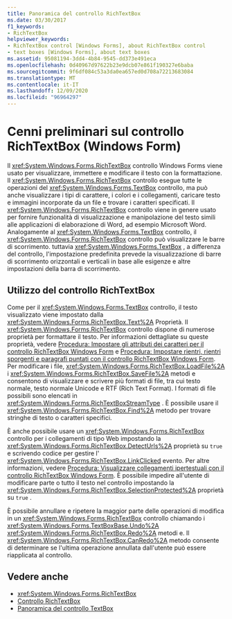 ```yaml
---
title: Panoramica del controllo RichTextBox
ms.date: 03/30/2017
f1_keywords:
- RichTextBox
helpviewer_keywords:
- RichTextBox control [Windows Forms], about RichTextBox control
- text boxes [Windows Forms], about text boxes
ms.assetid: 95081194-3dd4-4b84-9545-dd373e491eca
ms.openlocfilehash: 0d40967d97622b23e9dcb07e861f190327e6baba
ms.sourcegitcommit: 9f6df084c53a3da0ea657ed0d708a72213683084
ms.translationtype: MT
ms.contentlocale: it-IT
ms.lasthandoff: 12/09/2020
ms.locfileid: "96964297"
---
```

# <a name="richtextbox-control-overview-windows-forms"></a>Cenni preliminari sul controllo RichTextBox (Windows Form)
Il <xref:System.Windows.Forms.RichTextBox> controllo Windows Forms viene usato per visualizzare, immettere e modificare il testo con la formattazione. Il <xref:System.Windows.Forms.RichTextBox> controllo esegue tutte le operazioni del <xref:System.Windows.Forms.TextBox> controllo, ma può anche visualizzare i tipi di carattere, i colori e i collegamenti, caricare testo e immagini incorporate da un file e trovare i caratteri specificati. Il <xref:System.Windows.Forms.RichTextBox> controllo viene in genere usato per fornire funzionalità di visualizzazione e manipolazione del testo simili alle applicazioni di elaborazione di Word, ad esempio Microsoft Word. Analogamente al <xref:System.Windows.Forms.TextBox> controllo, il <xref:System.Windows.Forms.RichTextBox> controllo può visualizzare le barre di scorrimento. tuttavia <xref:System.Windows.Forms.TextBox> , a differenza del controllo, l'impostazione predefinita prevede la visualizzazione di barre di scorrimento orizzontali e verticali in base alle esigenze e altre impostazioni della barra di scorrimento.  
  
## <a name="working-with-the-richtextbox-control"></a>Utilizzo del controllo RichTextBox  
 Come per il <xref:System.Windows.Forms.TextBox> controllo, il testo visualizzato viene impostato dalla <xref:System.Windows.Forms.RichTextBox.Text%2A> Proprietà. Il <xref:System.Windows.Forms.RichTextBox> controllo dispone di numerose proprietà per formattare il testo. Per informazioni dettagliate su queste proprietà, vedere [Procedura: Impostare gli attributi dei caratteri per il controllo RichTextBox Windows Form](how-to-set-font-attributes-for-the-windows-forms-richtextbox-control.md) e [Procedura: Impostare rientri, rientri sporgenti e paragrafi puntati con il controllo RichTextBox Windows Form](set-indents-hanging-indents-bulleted-paragraphs-with-wf-richtextbox.md). Per modificare i file, <xref:System.Windows.Forms.RichTextBox.LoadFile%2A> i <xref:System.Windows.Forms.RichTextBox.SaveFile%2A> metodi e consentono di visualizzare e scrivere più formati di file, tra cui testo normale, testo normale Unicode e RTF (Rich Text Format). I formati di file possibili sono elencati in <xref:System.Windows.Forms.RichTextBoxStreamType> . È possibile usare il <xref:System.Windows.Forms.RichTextBox.Find%2A> metodo per trovare stringhe di testo o caratteri specifici.  
  
 È anche possibile usare un <xref:System.Windows.Forms.RichTextBox> controllo per i collegamenti di tipo Web impostando la <xref:System.Windows.Forms.RichTextBox.DetectUrls%2A> proprietà su `true` e scrivendo codice per gestire l' <xref:System.Windows.Forms.RichTextBox.LinkClicked> evento. Per altre informazioni, vedere [Procedura: Visualizzare collegamenti ipertestuali con il controllo RichTextBox Windows Form](how-to-display-web-style-links-with-the-windows-forms-richtextbox-control.md). È possibile impedire all'utente di modificare parte o tutto il testo nel controllo impostando la <xref:System.Windows.Forms.RichTextBox.SelectionProtected%2A> proprietà su `true` .  
  
 È possibile annullare e ripetere la maggior parte delle operazioni di modifica in un <xref:System.Windows.Forms.RichTextBox> controllo chiamando i <xref:System.Windows.Forms.TextBoxBase.Undo%2A> <xref:System.Windows.Forms.RichTextBox.Redo%2A> metodi e. Il <xref:System.Windows.Forms.RichTextBox.CanRedo%2A> metodo consente di determinare se l'ultima operazione annullata dall'utente può essere riapplicata al controllo.  
  
## <a name="see-also"></a>Vedere anche

- <xref:System.Windows.Forms.RichTextBox>
- [Controllo RichTextBox](richtextbox-control-windows-forms.md)
- [Panoramica del controllo TextBox](textbox-control-overview-windows-forms.md)
